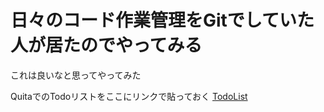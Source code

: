   # 日々のコード作業管理をGitでしていた人が居たのでやってみる
これは良いなと思ってやってみた

QuitaでのTodoリストをここにリンクで貼っておく
[TodoList](https://qiita.com/yonori/private/5e3c587b29a705c189b2)
